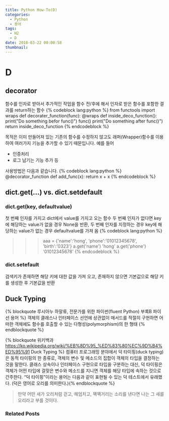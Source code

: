 ```yaml
---
title: Python How-To(D)
categories:
  - Python
  - 용어
tags:
  - H2
  - D
date: 2018-03-22 00:00:58
thumbnail:
---
```

# D

## decorator

함수를 인자로 받아서 추가적인 작업을 함수 전/후에 해서 인자로 받은 함수를 포함한 결과를 return하는 함수
{% codeblock lang:python %}
from functools import wraps
def decorater_function(func):
    @wraps
    def inside_deco_function():
        print("Do something befor func()")
        func()
        print("Do something after func()")
    return inside_deco_function
{% endcodeblock %}

목적은 이미 만들어져 있는 기존의 함수를 수정하지 않고도 래퍼(Wrapper)함수를 이용하여 여러가지 기능을 추가할 수 있기 때문입니다. 예를 들어

- 인증처리
- 로그 남기는 기능 추가 등

사용방법은 다음과 같습니다.
{% codeblock lang:python %}
@decorator_function
def add_func(x):
    return x + x
{% endcodeblock %}

## dict.get(...) vs. dict.setdefault

### dict.get(key, defaultvalue)

첫 번째 인자를 가지고 dict에서 value를 가지고 오는 함수
두 번째 인자가 없다면 key에 해당하는 value가 없을 경우 None을 반환, 두 번째 인자를 지정하는 경우 key에 해당하는 value가 없는 경우 defaultvalue를 가져 옴
{% codeblock lang:python %}
>>> aaa = {'name':'hong', 'phone':'01012345678', 'birth':'0323'}
>>> a.get('name')
'hong'
>>> a.get('phone')
'01012345678'
{% endcodeblock %}

### dict.setefault

검색키가 존재하면 해당 키에 대한 값을 가져 오고, 존재하지 않으면 기본값으로 해당 키를 생성한 후 기본값을 반환

## Duck Typing

{% blockquote 루시아누 하말류, 전문가를 위한 파이썬(fluent Python) 부록B 파이선 용어 %}
객체의 클래스나 인터페이스 선언에 상관없이 매서드를 적절히 구현하면 어떠한 객체에도 함수를 호출할 수 있는 다형성(polymorphism)의 한 형태
{% endblockquote %}

{% blockquote 위키백과 https://ko.wikipedia.org/wiki/%EB%8D%95_%ED%83%80%EC%9D%B4%ED%95%91 Duck Typing %}
컴퓨터 프로그래밍 분야에서 덕 타이핑(duck typing)은 동적 타이핑의 한 종류로, 객체의 변수 및 메소드의 집합이 객체의 타입을 결정하는 것을 말한다. 클래스 상속이나 인터페이스 구현으로 타입을 구분하는 대신, 덕 타이핑은 객체가 어떤 타입에 걸맞은 변수와 메소드를 지니면 객체를 해당 타입에 속하는 것으로 간주한다. “덕 타이핑”이라는 용어는 다음과 같이 표현될 수 있는 덕 테스트에서 유래했다. (덕은 영어로 오리를 의미한다.){% endblockquote %}

> 만약 어떤 새가 오리처럼 걷고, 헤엄치고, 꽥꽥거리는 소리를 낸다면 나는 그 새를 오리라고 부를 것이다.

### Related Posts